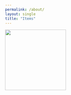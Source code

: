 ```yaml
---
permalink: /about/
layout: single
title: "Items"
---
```

 <img src="assets/images/Präsentation3.jpg" height="auto" width="200">
